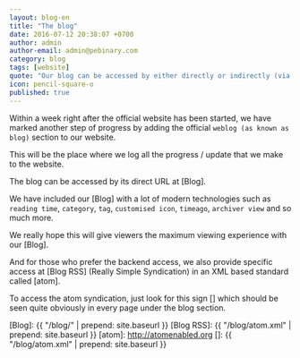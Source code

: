 ```yaml
---
layout: blog-en
title: "The blog"
date: 2016-07-12 20:38:07 +0700
author: admin
author-email: admin@pebinary.com
category: blog
tags: [website]
quote: "Our blog can be accessed by either directly or indirectly (via atom)"
icon: pencil-square-o
published: true
---
```


Within a week right after the official website has been started, we have marked another step of progress by adding the official `weblog (as known as blog)` section to our website.

This will be the place where we log all the progress / update that we make to the website.

The blog can be accessed by its direct URL at [Blog].

We have included our [Blog] with a lot of modern technologies such as `reading time`, `category`, `tag`, `customised icon`, `timeago`, `archiver view` and so much more.

We really hope this will give viewers the maximum viewing experience with our [Blog].

And for those who prefer the backend access, we also provide specific access at [Blog RSS] (Really Simple Syndication) in an XML based standard called [atom].

To access the atom syndication, just look for this sign [<i class="pe-rss icon-rss"></i>] which should be seen quite obviously in every page under the blog section.

[Blog]: {{ "/blog/" | prepend: site.baseurl }}
[Blog RSS]: {{ "/blog/atom.xml" | prepend: site.baseurl }}
[atom]: http://atomenabled.org
[<i class="pe-rss icon-rss"></i>]: {{ "/blog/atom.xml" | prepend: site.baseurl }}
